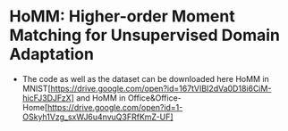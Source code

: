 # HoMM: Higher-order Moment Matching for Unsupervised Domain Adaptation

* The code as well as the dataset can be downloaded here HoMM in MNIST[https://drive.google.com/open?id=167tVIBI2dVa0D18i6CiM-hicFJ3DJFzX] and HoMM in Office&Office-Home[https://drive.google.com/open?id=1-OSkyh1Vzg_sxWJ6u4nvuQ3FRfKmZ-UF]
